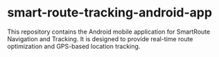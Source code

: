 # smart-route-tracking-android-app
This repository contains the Android mobile application for SmartRoute Navigation and Tracking. It is designed to provide real-time route optimization and GPS-based location tracking.
